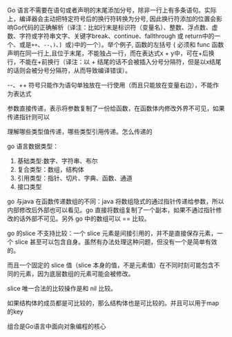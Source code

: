 Go 语言不需要在语句或者声明的末尾添加分号，除非一行上有多条语句。实际上，编译器会主动把特定符号后的换行符转换为分号, 因此换行符添加的位置会影响Go代码的正确解析（译注：比如行末是标识符（变量名）、整数、浮点数、虚数、字符或字符串文字、关键字break、continue、fallthrough 或 return中的一个、或是`++`、`--`、`)`、`] `或`}`中的一个）。举个例子, 函数的左括号 { 必须和 func 函数声明在同一行上,且位于末尾，不能独占一行，而在表达式x + y中，可在+后换行，不能在+前换行（译注：以 + 结尾的话不会被插入分号分隔符，但是以x结尾的话则会被分号分隔符，从而导致编译错误）。



--、++ 符号只能作为语句单独放在一行使用（而且只能放在变量右边），不能作为表达式



参数直接传递，表示将参数复制了一份给函数，在函数体内修改外界不可见，如果传递指针则可以

理解哪些类型值传递，哪些类型引用传递。怎么传递的



go 语言数据类型：

1. 基础类型:数字、字符串、布尔
2. 复合类型：数组，结构体
3. 引用类型：指针、切片、字典、函数、通道
4. 接口类型

go 与java 在函数传递数组的不同：java 将数组隐式的通过指针传递给参数，所以内部修改后外部也可以看见。go 直接将数组复制了一个副本，如果不通过指针修改的话外部不可见。另外 go 中的数组可以 == 比较。

go 的slice 不支持比较：一个 slice 元素是间接引用的，并不是直接保存元素，一个 slice 甚至可以包含自身。虽然有办法处理这种问题，但没有一个是简单有效的。

而且一个固定的 slice 值（slice 本身的值，不是元素值）在不同时刻可能包含不同的元素，因为底层数组的元素可能会被修改。

slice 唯一合法的比较操作是和 nil 比较。

如果结构体的成员都是可比较的，那么结构体也是可比较的。并且可以用于map 的key

组合是Go语言中面向对象编程的核心